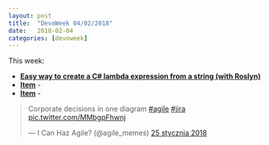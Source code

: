 ```yaml
---
layout: post
title:  "DevoWeek 04/02/2018"
date:   2018-02-04
categories: [devoweek]
---
```


This week:

* **[Easy way to create a C# lambda expression from a string (with Roslyn)](https://www.strathweb.com/2018/01/easy-way-to-create-a-c-lambda-expression-from-a-string-with-roslyn/)**
* **[Item]()** - 
* **[Item]()** - 

<blockquote class="twitter-tweet" data-lang="pl"><p lang="en" dir="ltr">Corporate decisions in one diagram <a href="https://twitter.com/hashtag/agile?src=hash&amp;ref_src=twsrc%5Etfw">#agile</a> <a href="https://twitter.com/hashtag/jira?src=hash&amp;ref_src=twsrc%5Etfw">#jira</a> <a href="https://t.co/MMbgpFhwnj">pic.twitter.com/MMbgpFhwnj</a></p>&mdash; I Can Haz Agile? (@agile_memes) <a href="https://twitter.com/agile_memes/status/956422713169477634?ref_src=twsrc%5Etfw">25 stycznia 2018</a></blockquote>
<script async src="https://platform.twitter.com/widgets.js" charset="utf-8"></script>
